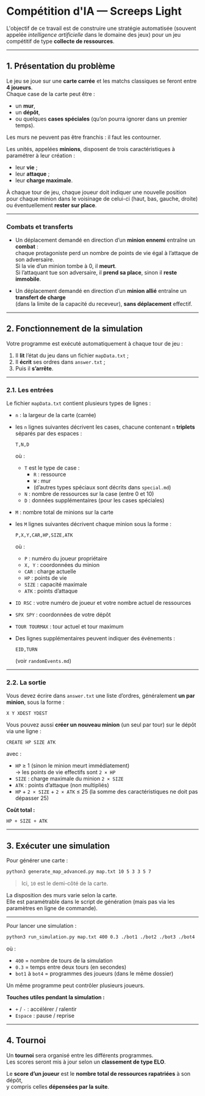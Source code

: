 # Compétition d'IA — Screeps Light

L'objectif de ce travail est de construire une stratégie automatisée (souvent appelée *intelligence artificielle* dans le domaine des jeux) pour un jeu compétitif de type **collecte de ressources**.

---

## 1. Présentation du problème

Le jeu se joue sur une **carte carrée** et les matchs classiques se feront entre **4 joueurs**.  
Chaque case de la carte peut être :
- un **mur**,
- un **dépôt**,
- ou quelques **cases spéciales** (qu’on pourra ignorer dans un premier temps).

Les murs ne peuvent pas être franchis : il faut les contourner.

Les unités, appelées **minions**, disposent de trois caractéristiques à paramétrer à leur création :  
- leur **vie** ;  
- leur **attaque** ;  
- leur **charge maximale**.

À chaque tour de jeu, chaque joueur doit indiquer une nouvelle position pour chaque minion dans le voisinage de celui-ci (haut, bas, gauche, droite) ou éventuellement **rester sur place**.

---

### Combats et transferts

- Un déplacement demandé en direction d’un **minion ennemi** entraîne un **combat** :  
  chaque protagoniste perd un nombre de points de vie égal à l’attaque de son adversaire.  
  Si la vie d’un minion tombe à 0, il **meurt**.  
  Si l’attaquant tue son adversaire, il **prend sa place**, sinon il **reste immobile**.

- Un déplacement demandé en direction d’un **minion allié** entraîne un **transfert de charge**  
  (dans la limite de la capacité du receveur), **sans déplacement** effectif.

---

## 2. Fonctionnement de la simulation

Votre programme est exécuté automatiquement à chaque tour de jeu :  

1. Il **lit** l’état du jeu dans un fichier `mapData.txt` ;  
2. Il **écrit** ses ordres dans `answer.txt` ;  
3. Puis il **s’arrête**.

---

### 2.1. Les entrées

Le fichier `mapData.txt` contient plusieurs types de lignes :

- `n` : la largeur de la carte (carrée)  
- les `n` lignes suivantes décrivent les cases, chacune contenant `n` **triplets** séparés par des espaces :  
  ```
  T,N,D
  ```
  où :
  - `T` est le type de case :
    - `R` : ressource  
    - `W` : mur  
    - (d’autres types spéciaux sont décrits dans `special.md`)
  - `N` : nombre de ressources sur la case (entre 0 et 10)  
  - `D` : données supplémentaires (pour les cases spéciales)

- `M` : nombre total de minions sur la carte  
- les `M` lignes suivantes décrivent chaque minion sous la forme :
  ```
  P,X,Y,CAR,HP,SIZE,ATK
  ```
  où :
  - `P` : numéro du joueur propriétaire  
  - `X, Y` : coordonnées du minion  
  - `CAR` : charge actuelle  
  - `HP` : points de vie  
  - `SIZE` : capacité maximale  
  - `ATK` : points d’attaque  

- `ID RSC` : votre numéro de joueur et votre nombre actuel de ressources  
- `SPX SPY` : coordonnées de votre dépôt  
- `TOUR TOURMAX` : tour actuel et tour maximum  
- Des lignes supplémentaires peuvent indiquer des événements :
  ```
  EID,TURN
  ```
  (voir `randomEvents.md`)

---

### 2.2. La sortie

Vous devez écrire dans `answer.txt` une liste d’ordres, généralement **un par minion**, sous la forme :
```
X Y XDEST YDEST
```

Vous pouvez aussi **créer un nouveau minion** (un seul par tour) sur le dépôt via une ligne :
```
CREATE HP SIZE ATK
```

avec :
- `HP` ≥ 1 (sinon le minion meurt immédiatement)  
  → les points de vie effectifs sont `2 × HP`  
- `SIZE` : charge maximale du minion `2 × SIZE`  
- `ATK` : points d’attaque (non multipliés)
- `HP` + `2 × SIZE` + `2 × ATK` ≤ 25 (la somme des caractéristiques ne doit pas dépasser 25) 

**Coût total :**
```
HP + SIZE + ATK
```

---


## 3. Exécuter une simulation

Pour générer une carte :

```bash
python3 generate_map_advanced.py map.txt 10 5 3 3 5 7
```
> Ici, `10` est le demi-côté de la carte.

La disposition des murs varie selon la carte.  
Elle est paramétrable dans le script de génération (mais pas via les paramètres en ligne de commande).

---

Pour lancer une simulation :

```bash
python3 run_simulation.py map.txt 400 0.3 ./bot1 ./bot2 ./bot3 ./bot4
```

où :
- `400` = nombre de tours de la simulation  
- `0.3` = temps entre deux tours (en secondes)  
- `bot1` à `bot4` = programmes des joueurs (dans le même dossier)  

Un même programme peut contrôler plusieurs joueurs.

**Touches utiles pendant la simulation :**
- `+` / `-` : accélérer / ralentir  
- `Espace` : pause / reprise  

---

## 4. Tournoi

Un **tournoi** sera organisé entre les différents programmes.  
Les scores seront mis à jour selon un **classement de type ELO**.

Le **score d’un joueur** est le **nombre total de ressources rapatriées** à son dépôt,  
y compris celles **dépensées par la suite**.